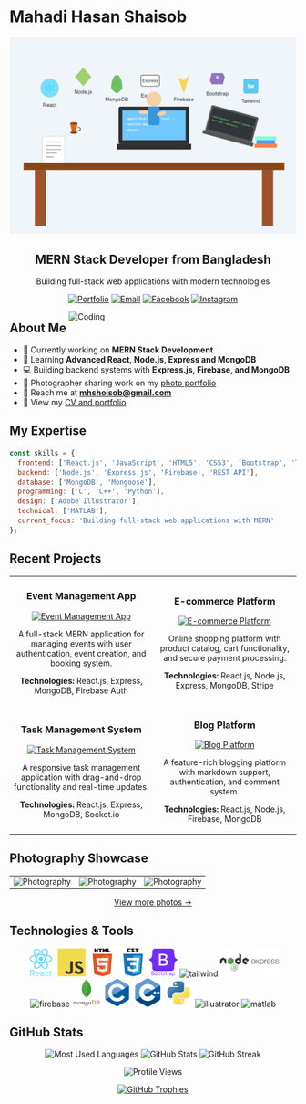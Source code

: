 # Mahadi Hasan Shaisob

[![Shoisob](https://github.com/shoisob2004037/shoisob2004037/raw/main/Screenshot%202025-04-05%20211547.png)](https://shoisob2004037.github.io/portfolio/)
<div align="center">
  <h2>MERN Stack Developer from Bangladesh</h2>
  <p>Building full-stack web applications with modern technologies</p>
  
  [![Portfolio](https://img.shields.io/badge/Portfolio-4285F4?style=for-the-badge&logo=GoogleChrome&logoColor=white)](https://shoisob2004037.github.io/portfolio/)
  [![Email](https://img.shields.io/badge/Email-D14836?style=for-the-badge&logo=gmail&logoColor=white)](mailto:mhshoisob@gmail.com)
  [![Facebook](https://img.shields.io/badge/Facebook-1877F2?style=for-the-badge&logo=facebook&logoColor=white)](https://fb.com/mahadi_hasan_shaisob)
  [![Instagram](https://img.shields.io/badge/Instagram-E4405F?style=for-the-badge&logo=instagram&logoColor=white)](https://instagram.com/_shoisob_is_here_)
</div>

<img align="right" alt="Coding" width="400" src="./assets/coding.gif">

## About Me

- 🔭 Currently working on **MERN Stack Development**
- 🌱 Learning **Advanced React, Node.js, Express and MongoDB**
- 💻 Building backend systems with **Express.js, Firebase, and MongoDB**
- 📸 Photographer sharing work on my [photo portfolio](https://shoisob2004037.github.io/photo-slider-portfolio-/)
- 📧 Reach me at **mhshoisob@gmail.com**
- 📄 View my [CV and portfolio](https://shoisob2004037.github.io/portfolio/)

## My Expertise

```javascript
const skills = {
  frontend: ['React.js', 'JavaScript', 'HTML5', 'CSS3', 'Bootstrap', 'Tailwind CSS'],
  backend: ['Node.js', 'Express.js', 'Firebase', 'REST API'],
  database: ['MongoDB', 'Mongoose'],
  programming: ['C', 'C++', 'Python'],
  design: ['Adobe Illustrator'],
  technical: ['MATLAB'],
  current_focus: 'Building full-stack web applications with MERN'
};
```

## Recent Projects

<table>
  <tr>
    <td width="50%">
      <h3 align="center">Event Management App</h3>
      <p align="center">
        <a href="https://github.com/shoisob2004037/event-management" target="_blank">
          <img src="./assets/project1.jpg" width="100%" alt="Event Management App"/>
        </a>
        <p align="center">
          A full-stack MERN application for managing events with user authentication, event creation, and booking system.
        </p>
        <p align="center">
          <strong>Technologies:</strong> React.js, Express, MongoDB, Firebase Auth
        </p>
      </p>
    </td>
    <td width="50%">
      <h3 align="center">E-commerce Platform</h3>
      <p align="center">
        <a href="https://github.com/shoisob2004037/ecommerce-platform" target="_blank">
          <img src="./assets/project2.jpg" width="100%" alt="E-commerce Platform"/>
        </a>
        <p align="center">
          Online shopping platform with product catalog, cart functionality, and secure payment processing.
        </p>
        <p align="center">
          <strong>Technologies:</strong> React.js, Node.js, Express, MongoDB, Stripe
        </p>
      </p>
    </td>
  </tr>
  <tr>
    <td width="50%">
      <h3 align="center">Task Management System</h3>
      <p align="center">
        <a href="https://github.com/shoisob2004037/task-manager" target="_blank">
          <img src="./assets/project3.jpg" width="100%" alt="Task Management System"/>
        </a>
        <p align="center">
          A responsive task management application with drag-and-drop functionality and real-time updates.
        </p>
        <p align="center">
          <strong>Technologies:</strong> React.js, Express, MongoDB, Socket.io
        </p>
      </p>
    </td>
    <td width="50%">
      <h3 align="center">Blog Platform</h3>
      <p align="center">
        <a href="https://github.com/shoisob2004037/blog-platform" target="_blank">
          <img src="./assets/project4.jpg" width="100%" alt="Blog Platform"/>
        </a>
        <p align="center">
          A feature-rich blogging platform with markdown support, authentication, and comment system.
        </p>
        <p align="center">
          <strong>Technologies:</strong> React.js, Node.js, Firebase, MongoDB
        </p>
      </p>
    </td>
  </tr>
</table>

## Photography Showcase
<div align="center">
  <table>
    <tr>
      <td><img src="./assets/photo1.jpg" width="200px" alt="Photography"></td>
      <td><img src="./assets/photo2.jpg" width="200px" alt="Photography"></td>
      <td><img src="./assets/photo3.jpg" width="200px" alt="Photography"></td>
    </tr>
  </table>
  <p><a href="https://shoisob2004037.github.io/photo-slider-portfolio-/">View more photos →</a></p>
</div>

## Technologies & Tools

<p align="center">
  <!-- Frontend -->
  <img src="https://raw.githubusercontent.com/devicons/devicon/master/icons/react/react-original-wordmark.svg" alt="react" width="50" height="50"/>
  <img src="https://raw.githubusercontent.com/devicons/devicon/master/icons/javascript/javascript-original.svg" alt="javascript" width="50" height="50"/>
  <img src="https://raw.githubusercontent.com/devicons/devicon/master/icons/html5/html5-original-wordmark.svg" alt="html5" width="50" height="50"/>
  <img src="https://raw.githubusercontent.com/devicons/devicon/master/icons/css3/css3-original-wordmark.svg" alt="css3" width="50" height="50"/>
  <img src="https://raw.githubusercontent.com/devicons/devicon/master/icons/bootstrap/bootstrap-plain-wordmark.svg" alt="bootstrap" width="50" height="50"/>
  <img src="https://www.vectorlogo.zone/logos/tailwindcss/tailwindcss-icon.svg" alt="tailwind" width="50" height="50"/>
  
  <!-- Backend -->
  <img src="https://raw.githubusercontent.com/devicons/devicon/master/icons/nodejs/nodejs-original-wordmark.svg" alt="nodejs" width="50" height="50"/>
  <img src="https://raw.githubusercontent.com/devicons/devicon/master/icons/express/express-original-wordmark.svg" alt="express" width="50" height="50"/>
  <img src="https://www.vectorlogo.zone/logos/firebase/firebase-icon.svg" alt="firebase" width="50" height="50"/>
  
  <!-- Database -->
  <img src="https://raw.githubusercontent.com/devicons/devicon/master/icons/mongodb/mongodb-original-wordmark.svg" alt="mongodb" width="50" height="50"/>
  
  <!-- Other Programming -->
  <img src="https://raw.githubusercontent.com/devicons/devicon/master/icons/c/c-original.svg" alt="c" width="50" height="50"/>
  <img src="https://raw.githubusercontent.com/devicons/devicon/master/icons/cplusplus/cplusplus-original.svg" alt="cplusplus" width="50" height="50"/>
  <img src="https://raw.githubusercontent.com/devicons/devicon/master/icons/python/python-original.svg" alt="python" width="50" height="50"/>
  <img src="https://www.vectorlogo.zone/logos/adobe_illustrator/adobe_illustrator-icon.svg" alt="illustrator" width="50" height="50"/>
  <img src="https://upload.wikimedia.org/wikipedia/commons/2/21/Matlab_Logo.png" alt="matlab" width="50" height="50"/>
</p>

## GitHub Stats

<div align="center">
  <img src="https://github-readme-stats.vercel.app/api/top-langs?username=shoisob2004037&show_icons=true&locale=en&layout=compact&theme=tokyonight" alt="Most Used Languages" />
  
  <img src="https://github-readme-stats.vercel.app/api?username=shoisob2004037&show_icons=true&locale=en&theme=tokyonight" alt="GitHub Stats" />
  
  <img src="https://github-readme-streak-stats.herokuapp.com/?user=shoisob2004037&theme=tokyonight" alt="GitHub Streak" />
</div>

<p align="center">
  <img src="https://komarev.com/ghpvc/?username=shoisob2004037&label=Profile%20views&color=0e75b6&style=flat" alt="Profile Views" />
</p>

<div align="center">
  <a href="https://github.com/ryo-ma/github-profile-trophy">
    <img src="https://github-profile-trophy.vercel.app/?username=shoisob2004037&theme=onedark&row=1&column=6" alt="GitHub Trophies" />
  </a>
</div>
